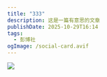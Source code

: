 ```yaml
---
title: "333"
description: 这是一篇有意思的文章
publishDate: 2025-10-29T16:14
tags:
  - 彭博社
ogImage: /social-card.avif
---
```



![](/assets/images/w1.jpg)
